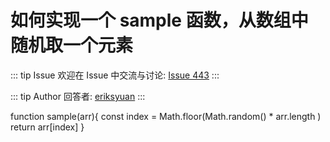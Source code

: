 # 如何实现一个 sample 函数，从数组中随机取一个元素



::: tip Issue 
 欢迎在 Issue 中交流与讨论: [Issue 443](https://github.com/shfshanyue/Daily-Question/issues/443) 
:::

::: tip Author 
回答者: [eriksyuan](https://github.com/eriksyuan) 
:::

function sample(arr){
  const index = Math.floor(Math.random() * arr.length )
  return arr[index]
}